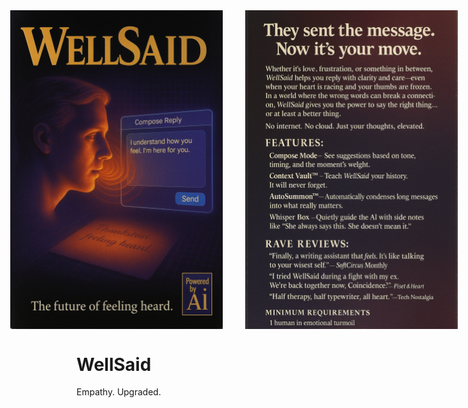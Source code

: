<div align="center" style="display: flex; flex-direction: row; justify-content: center; gap: 24px;">
  <img src="./assets/box-art-front.png" alt="WellSaid Box Art (front)" width="340" style="display:inline-block; margin-right:12px; vertical-align:top;"/>
  <img src="./assets/box-art-back.png" alt="WellSaid Box Art (back)" width="340" style="display:inline-block; vertical-align:top;"/>
</div>

# WellSaid

Empathy. Upgraded.
